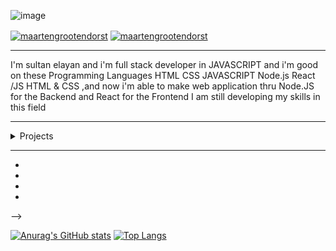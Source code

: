 ![image](https://www.bypeople.com/wp-content/uploads/2019/04/fullstack-javaScript-courses-featured.png)

<p align="center">
<!-- <a href="https://medium.com/@maartengrootendorst" target="blank"><img align="center" src="https://img.shields.io/badge/-medium-7CB342?style=for-the-badge&labelColor=7CB342&logo=Medium&link=https://medium.com/@maartengrootendorst" alt="maartengrootendorst"/></a> -->
  
<a href="https://www.linkedin.com/in/sultan-elayan-77702591/" target="blank"><img align="center" src="https://img.shields.io/badge/-LinkedIn-039BE5?style=for-the-badge&logo=Linkedin&logoColor=white&link=https://www.linkedin.com/in/mgrootendorst/" alt="maartengrootendorst"/></a>
<a href="https://twitter.com/SultanOlian" target="blank"><img align="center" src="https://img.shields.io/badge/-Twitter-A7C0FF?style=for-the-badge&logo=Twitter&logoColor=white&link=https://twitter.com/maartengr" alt="maartengrootendorst"/></a>
 <hr>
</p>

I'm sultan elayan and i'm full stack developer in JAVASCRIPT and i'm good on these Programming Languages
HTML
CSS
JAVASCRIPT
Node.js
React /JS
HTML & CSS ,and now i'm able to make web application thru Node.JS for the Backend and React for the Frontend I am still developing my skills in this field
<hr>
<details>
    
<summary>Projects</summary>
  
  <!---
  | Command | Description |
| --- | --- |
| [Vectors of Locally Aggregated Concepts](https://github.com/MaartenGr/VLAC) | <img src="https://img.shields.io/badge/-NLP-red"> <img src="https://img.shields.io/badge/-Python-blue">|
| ... | ... |
  --->
  

   
  
  No. | Project | Tags
----|-----------|-----
1| Luxura — Website|[Luxura]( https://gryffindor-team.github.io/Luxura/)
2|Cube store — Web App|[Cube](https://cube-store-401.netlify.app/ )
3|MOVIEHOLIC -Web App|[MOVIEHOLIC]( https://agitated-ptolemy-e377af.netlify.app/)


</details>  

----

<!-- #### Recent Posts
<!-- BLOG-POST-LIST:START -->
- []()
- []()
- []()
- []()
<!-- BLOG-POST-LIST:END -->
 -->


<!--


-->
[![Anurag's GitHub stats](https://github-readme-stats.vercel.app/api?username=sultan-elayan)](https://github.com/anuraghazra/github-readme-stats)
[![Top Langs](https://github-readme-stats.vercel.app/api/top-langs/?username=sultan-elayan&layout=compact)](https://github.com/anuraghazra/github-readme-stats)


